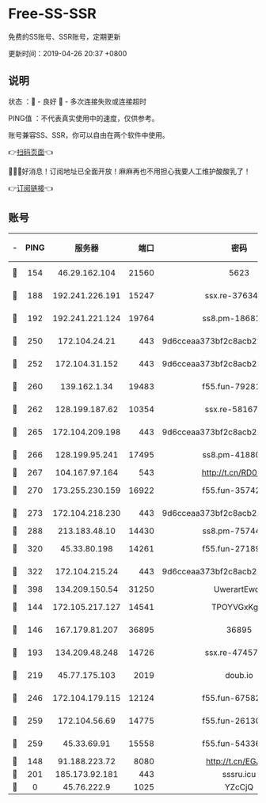 # Free-SS-SSR

免费的SS账号、SSR账号，定期更新

更新时间：2019-04-26 20:37 +0800

## 说明

状态     ：🙂 - 良好 🙁 - 多次连接失败或连接超时

PING值   ：不代表真实使用中的速度，仅供参考。

账号兼容SS、SSR，你可以自由在两个软件中使用。

👉[扫码页面](https://liesauer.github.io/Free-SS-SSR/)👈

🎉🎉🎉好消息！订阅地址已全面开放！麻麻再也不用担心我要人工维护酸酸乳了！

👉[订阅链接](https://www.liesauer.net/yogurt/subscribe?ACCESS_TOKEN=DAYxR3mMaZAsaqUb)👈

## 账号

|-|PING|服务器|端口|密码|加密方式|区域|
|:----:|:----:|:-----:|-----:|:----:|:----:|:----:|
|🙂|154|46.29.162.104|21560|5623|aes-128-ctr|RU|
|🙂|188|192.241.226.191|15247|ssx.re-37634241|aes-256-cfb|US|
|🙂|192|192.241.221.124|19764|ss8.pm-18681063|aes-256-cfb|US|
|🙂|250|172.104.24.21|443|9d6cceaa373bf2c8acb22e60b6a58be6|aes-256-cfb|US|
|🙂|252|172.104.31.152|443|9d6cceaa373bf2c8acb22e60b6a58be6|aes-256-cfb|US|
|🙂|260|139.162.1.34|19483|f55.fun-79281835|aes-256-cfb|SG|
|🙂|262|128.199.187.62|10354|ssx.re-58167399|aes-256-cfb|SG|
|🙂|265|172.104.209.198|443|9d6cceaa373bf2c8acb22e60b6a58be6|aes-256-cfb|US|
|🙂|266|128.199.95.241|17495|ss8.pm-41880912|aes-256-cfb|SG|
|🙂|267|104.167.97.164|543|http://t.cn/RD0D7sx|rc4-md5|CA|
|🙂|270|173.255.230.159|16922|f55.fun-35742732|aes-256-cfb|US|
|🙂|273|172.104.218.230|443|9d6cceaa373bf2c8acb22e60b6a58be6|aes-256-cfb|US|
|🙂|288|213.183.48.10|14430|ss8.pm-75744161|rc4-md5|RU|
|🙂|320|45.33.80.198|14261|f55.fun-27189216|aes-256-cfb|US|
|🙂|322|172.104.215.24|443|9d6cceaa373bf2c8acb22e60b6a58be6|aes-256-cfb|US|
|🙂|398|134.209.150.54|31250|UwerartEwqe|chacha20|IN|
|🙂|144|172.105.217.127|14541|TPOYVGxKglpi|aes-256-cfb|JP|
|🙂|146|167.179.81.207|36895|36895|aes-256-cfb|JP|
|🙂|193|134.209.48.248|14726|ssx.re-47457092|aes-256-cfb|US|
|🙂|219|45.77.175.103|2019|doub.io|aes-128-ctr|SG|
|🙂|246|172.104.179.115|12124|f55.fun-67582155|aes-256-cfb|SG|
|🙂|259|172.104.56.69|14775|f55.fun-26130837|aes-256-cfb|SG|
|🙂|259|45.33.69.91|15558|f55.fun-54336919|aes-256-cfb|US|
|🙁|148|91.188.223.72|8080|http://t.cn/EGJIyrl|rc4-md5|RU|
|🙁|201|185.173.92.181|443|sssru.icu|rc4-md5|RU|
|🙁|0|45.76.222.9|1025|YZcCjQ|rc4-md5|JP|
